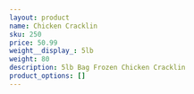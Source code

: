 ```yaml
---
layout: product
name: Chicken Cracklin
sku: 250
price: 50.99
weight__display_: 5lb
weight: 80
description: 5﻿lb Bag Frozen Chicken Cracklin
product_options: []
---
```

